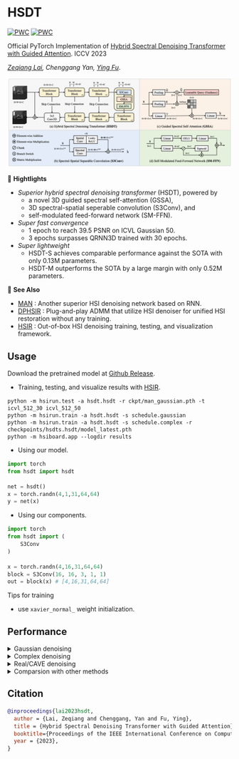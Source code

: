 # HSDT
[![PWC](https://img.shields.io/endpoint.svg?url=https://paperswithcode.com/badge/hybrid-spectral-denoising-transformer-with/hyperspectral-image-denoising-on-icvl-hsi-1)](https://paperswithcode.com/sota/hyperspectral-image-denoising-on-icvl-hsi-1?p=hybrid-spectral-denoising-transformer-with)
[![PWC](https://img.shields.io/endpoint.svg?url=https://paperswithcode.com/badge/hybrid-spectral-denoising-transformer-with/hyperspectral-image-denoising-on-icvl-hsi-2)](https://paperswithcode.com/sota/hyperspectral-image-denoising-on-icvl-hsi-2?p=hybrid-spectral-denoising-transformer-with)

Official PyTorch Implementation of [Hybrid Spectral Denoising Transformer with Guided Attention](http://arxiv.org/abs/2303.09040). ICCV 2023

*[Zeqiang Lai](https://zeqiang-lai.github.io/), Chenggang Yan, [Ying Fu](https://ying-fu.github.io/)*.

<img src="asset/arch.png" width="600px"/> 

🌟 **Hightlights**

- *Superior hybrid spectral denoising transformer* (HSDT), powered by
    - a novel 3D guided spectral self-attention (GSSA),
    - 3D spectral-spatial seperable convolution (S3Conv), and
    - self-modulated feed-forward network (SM-FFN).
- *Super fast convergence*
    - 1 epoch to reach 39.5 PSNR on ICVL Gaussian 50.
    - 3 epochs surpasses QRNN3D trained with 30 epochs.
- *Super lightweight*
    - HSDT-S achieves comparable performance against the SOTA with only 0.13M parameters.
    - HSDT-M outperforms the SOTA by a large margin with only 0.52M parameters.

🤗 **See Also**

- [MAN](https://github.com/Zeqiang-Lai/MAN) : Another superior HSI denoising network based on RNN.
- [DPHSIR](https://github.com/Zeqiang-Lai/DPHSIR) : Plug-and-play ADMM that utilize HSI denoiser for unified HSI restoration without any training.
- [HSIR](https://github.com/bit-isp/HSIR/) : Out-of-box HSI denoising training, testing, and visualization framework.

## Usage

Download the pretrained model at [Github Release](https://github.com/Zeqiang-Lai/HSDT/releases/tag/v1.0).

- Training, testing, and visualize results with [HSIR](https://github.com/bit-isp/HSIR).

```shell
python -m hsirun.test -a hsdt.hsdt -r ckpt/man_gaussian.pth -t icvl_512_30 icvl_512_50
python -m hsirun.train -a hsdt.hsdt -s schedule.gaussian
python -m hsirun.train -a hsdt.hsdt -s schedule.complex -r checkpoints/hsdts.hsdt/model_latest.pth
python -m hsiboard.app --logdir results
```

- Using our model.

```python
import torch
from hsdt import hsdt

net = hsdt()
x = torch.randn(4,1,31,64,64)
y = net(x)
```

- Using our components.

```python
import torch
from hsdt import (
    S3Conv
)

x = torch.randn(4,16,31,64,64)
block = S3Conv(16, 16, 3, 1, 1)
out = block(x) # [4,16,31,64,64]
```

Tips for training

- use `xavier_normal_` weight initialization.


## Performance

<details>
<summary>Gaussian denoising</summary>
<img src="asset/gaussian.png" width="800px"/> 
</details>

<details>
<summary>Complex denoising</summary>
<img src="asset/complex.png" width="800px"/> 
</details>

<details>
<summary>Real/CAVE denoising</summary>
<img src="asset/real_cave.png" width="400px"/> 
</details>

<details>
<summary>Comparsion with other methods</summary>
<img src="asset/cmp.png" width="800px"/> 
</details>


## Citation

```bibtex
@inproceedings{lai2023hsdt,
  author = {Lai, Zeqiang and Chenggang, Yan and Fu, Ying},
  title = {Hybrid Spectral Denoising Transformer with Guided Attention},
  booktitle={Proceedings of the IEEE International Conference on Computer Vision},
  year = {2023},
}
```

